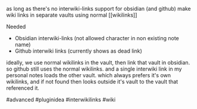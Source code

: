 as long as there's no interwiki-links support for obsidian (and github)
make wiki links in separate vaults using normal [[wikilinks]]

Needed
- Obsidian interwiki-links (not allowed character in non existing note name)
- Github interwiki links (currently shows as dead link)

ideally, we use normal wikilinks in the vault, then link that vault in obsidian.
so github still uses the normal wikilinks. and a single interwiki link in my personal notes loads the other vault. which always prefers it's own wikilinks, and if not found then looks outside it's vault to the vault that referenced it.

#advanced #pluginidea #interwikilinks #wiki